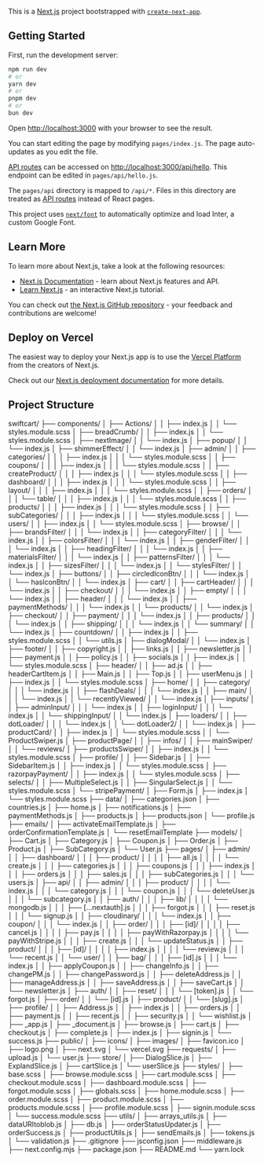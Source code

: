 This is a [Next.js](https://nextjs.org/) project bootstrapped with [`create-next-app`](https://github.com/vercel/next.js/tree/canary/packages/create-next-app).

## Getting Started

First, run the development server:

```bash
npm run dev
# or
yarn dev
# or
pnpm dev
# or
bun dev
```

Open [http://localhost:3000](http://localhost:3000) with your browser to see the result.

You can start editing the page by modifying `pages/index.js`. The page auto-updates as you edit the file.

[API routes](https://nextjs.org/docs/api-routes/introduction) can be accessed on [http://localhost:3000/api/hello](http://localhost:3000/api/hello). This endpoint can be edited in `pages/api/hello.js`.

The `pages/api` directory is mapped to `/api/*`. Files in this directory are treated as [API routes](https://nextjs.org/docs/api-routes/introduction) instead of React pages.

This project uses [`next/font`](https://nextjs.org/docs/basic-features/font-optimization) to automatically optimize and load Inter, a custom Google Font.

## Learn More

To learn more about Next.js, take a look at the following resources:

- [Next.js Documentation](https://nextjs.org/docs) - learn about Next.js features and API.
- [Learn Next.js](https://nextjs.org/learn) - an interactive Next.js tutorial.

You can check out [the Next.js GitHub repository](https://github.com/vercel/next.js/) - your feedback and contributions are welcome!

## Deploy on Vercel

The easiest way to deploy your Next.js app is to use the [Vercel Platform](https://vercel.com/new?utm_medium=default-template&filter=next.js&utm_source=create-next-app&utm_campaign=create-next-app-readme) from the creators of Next.js.

Check out our [Next.js deployment documentation](https://nextjs.org/docs/deployment) for more details.

## Project Structure
swiftcart/
├── components/
│   ├── Actions/
│   │   ├── index.js
│   │   └── styles.module.scss
│   ├── breadCrumb/
│   │   ├── index.js
│   │   └── styles.module.scss
│   ├── nextImage/
│   │   └── index.js
│   ├── popup/
│   │   └── index.js
│   ├── shimmerEffect/
│   │   └── index.js
│   ├── admin/
│   │   ├── categories/
│   │   │   ├── index.js
│   │   │   └── styles.module.scss
│   │   ├── coupons/
│   │   │   ├── index.js
│   │   │   └── styles.module.scss
│   │   ├── createProduct/
│   │   │   ├── index.js
│   │   │   └── styles.module.scss
│   │   ├── dashboard/
│   │   │   ├── index.js
│   │   │   └── styles.module.scss
│   │   ├── layout/
│   │   │   ├── index.js
│   │   │   └── styles.module.scss
│   │   ├── orders/
│   │   │   └── table/
│   │   │       ├── index.js
│   │   │       └── styles.module.scss
│   │   ├── products/
│   │   │   ├── index.js
│   │   │   └── styles.module.scss
│   │   ├── subCategories/
│   │   │   ├── index.js
│   │   │   └── styles.module.scss
│   │   └── users/
│   │       ├── index.js
│   │       └── styles.module.scss
│   ├── browse/
│   │   ├── brandsFilter/
│   │   │   └── index.js
│   │   ├── categoryFilter/
│   │   │   └── index.js
│   │   ├── colorsFilter/
│   │   │   └── index.js
│   │   ├── genderFilter/
│   │   │   └── index.js
│   │   ├── headingFilter/
│   │   │   └── index.js
│   │   ├── materialsFilter/
│   │   │   └── index.js
│   │   ├── patternsFilter/
│   │   │   └── index.js
│   │   ├── sizesFilter/
│   │   │   └── index.js
│   │   └── stylesFilter/
│   │       └── index.js
│   ├── buttons/
│   │   ├── circledIconBtn/
│   │   │   └── index.js
│   │   └── hasIconBtn/
│   │       └── index.js
│   ├── cart/
│   │   ├── cartHeader/
│   │   │   └── index.js
│   │   ├── checkout/
│   │   │   └── index.js
│   │   ├── empty/
│   │   │   └── index.js
│   │   ├── header/
│   │   │   └── index.js
│   │   ├── paymentMethods/
│   │   │   └── index.js
│   │   └── products/
│   │       └── index.js
│   ├── checkout/
│   │   ├── payment/
│   │   │   └── index.js
│   │   ├── products/
│   │   │   └── index.js
│   │   ├── shipping/
│   │   │   └── index.js
│   │   └── summary/
│   │       └── index.js
│   ├── countdown/
│   │   ├── index.js
│   │   ├── styles.module.scss
│   │   └── utils.js
│   ├── dialogModal/
│   │   └── index.js
│   ├── footer/
│   │   ├── copyright.js
│   │   ├── links.js
│   │   ├── newsletter.js
│   │   ├── payment.js
│   │   ├── policy.js
│   │   ├── socials.js
│   │   ├── index.js
│   │   └── styles.module.scss
│   ├── header/
│   │   ├── ad.js
│   │   ├── headerCartItem.js
│   │   ├── Main.js
│   │   ├── Top.js
│   │   ├── userMenu.js
│   │   ├── index.js
│   │   └── styles.module.scss
│   ├── home/
│   │   ├── category/
│   │   │   └── index.js
│   │   ├── flashDeals/
│   │   │   └── index.js
│   │   ├── main/
│   │   │   └── index.js
│   │   └── recentlyViewed/
│   │       └── index.js
│   ├── inputs/
│   │   ├── adminInput/
│   │   │   └── index.js
│   │   ├── loginInput/
│   │   │   └── index.js
│   │   └── shippingInput/
│   │       └── index.js
│   ├── loaders/
│   │   ├── dotLoader/
│   │   │   └── index.js
│   │   └── dotLoader2/
│   │       └── index.js
│   ├── productCard/
│   │   ├── index.js
│   │   └── styles.module.scss
│   │   └── ProductSwiper.js
│   ├── productPage/
│   │   ├── infos/
│   │   ├── mainSwiper/
│   │   └── reviews/
│   ├── productsSwiper/
│   │   ├── index.js
│   │   └── styles.module.scss
│   ├── profile/
│   │   ├── Sidebar.js
│   │   ├── SidebarItem.js
│   │   ├── index.js
│   │   └── styles.module.scss
│   ├── razorpayPayment/
│   │   ├── index.js
│   │   └── styles.module.scss
│   ├── selects/
│   │   ├── MultipleSelect.js
│   │   ├── SingularSelect.js
│   │   └── styles.module.scss
│   └── stripePayment/
│       ├── Form.js
│       ├── index.js
│       └── styles.module.scss
├── data/
│   ├── categories.json
│   ├── countries.js
│   ├── home.js
│   ├── notifications.js
│   ├── paymentMethods.js
│   ├── products.js
│   ├── products.json
│   └── profile.js
├── emails/
│   ├── activateEmailTemplate.js
│   ├── orderConfirmationTemplate.js
│   └── resetEmailTemplate
├── models/
│   ├── Cart.js
│   ├── Category.js
│   ├── Coupon.js
│   ├── Order.js
│   ├── Product.js
│   ├── SubCategory.js
│   └── User.js
├── pages/
│   ├── admin/
│   │   ├── dashboard/
│   │   │   ├── product/
│   │   │   │   ├── all.js
│   │   │   │   └── create.js
│   │   │   ├── categories.js
│   │   │   ├── coupons.js
│   │   │   ├── index.js
│   │   │   ├── orders.js
│   │   │   ├── sales.js
│   │   │   ├── subCategories.js
│   │   │   └── users.js
│   ├── api/
│   │   ├── admin/
│   │   │   ├── product/
│   │   │   │   └── index.js
│   │   │   └── category.js
│   │   │   └── coupon.js
│   │   │   └── deleteUser.js
│   │   │   └── subcategory.js
│   │   ├── auth/
│   │   │   ├── lib/
│   │   │   │   └── mongodb.js
│   │   │   ├── [...nextauth].js
│   │   │   ├── forgot.js
│   │   │   ├── reset.js
│   │   │   └── signup.js
│   │   ├── cloudinary/
│   │   │   └── index.js
│   │   ├── coupon/
│   │   │   └── index.js
│   │   ├── order/
│   │   │   ├── [id]/
│   │   │   │   ├── cancel.js
│   │   │   │   ├── pay.js
│   │   │   │   ├── payWithRazorpay.js
│   │   │   │   └── payWithStripe.js
│   │   │   ├── create.js
│   │   │   └── updateStatus.js
│   │   ├── product/
│   │   │   ├── [id]/
│   │   │   │   ├── index.js
│   │   │   │   └── review.js
│   │   │   └── recent.js
│   │   └── user/
│   │       ├── bag/
│   │       │   ├── [id].js
│   │       │   └── index.js
│   │       ├── applyCoupon.js
│   │       ├── changeInfo.js
│   │       ├── changePM.js
│   │       ├── changePassword.js
│   │       ├── deleteAddress.js
│   │       ├── manageAddress.js
│   │       ├── saveAddress.js
│   │       ├── saveCart.js
│   │   └── newsletter.js
│   ├── auth/
│   │   ├── reset/
│   │   │   └── [token].js
│   │   └── forgot.js
│   ├── order/
│   │   └── [id].js
│   ├── product/
│   │   └── [slug].js
│   ├── profile/
│   │   ├── Address.js
│   │   ├── index.js
│   │   ├── orders.js
│   │   ├── payment.js
│   │   ├── recent.js
│   │   ├── security.js
│   │   └── wishlist.js
│   ├── _app.js
│   ├── _document.js
│   ├── browse.js
│   ├── cart.js
│   ├── checkout.js
│   ├── complete.js
│   ├── index.js
│   ├── signin.js
│   └── success.js
├── public/
│   ├── icons/
│   ├── images/
│   ├── favicon.ico
│   ├── logo.png
│   ├── next.svg
│   └── vercel.svg
├── requests/
│   ├── upload.js
│   └── user.js
├── store/
│   ├── DialogSlice.js
│   ├── ExplandSlice.js
│   ├── cartSlice.js
│   └── userSlice.js
├── styles/
│   ├── base.scss
│   ├── browse.module.scss
│   ├── cart.module.scss
│   ├── checkout.module.scss
│   ├── dashboard.module.scss
│   ├── forgot.module.scss
│   ├── globals.scss
│   ├── home.module.scss
│   ├── order.module.scss
│   ├── product.module.scss
│   ├── products.module.scss
│   ├── profile.module.scss
│   ├── signin.module.scss
│   └── success.module.scss
├── utils/
│   ├── arrays_utils.js
│   ├── dataURItoblob.js
│   ├── db.js
│   ├── orderStatusUpdater.js
│   ├── orderSuccess.js
│   ├── productUtils.js
│   ├── sendEmails.js
│   ├── tokens.js
│   └── validation.js
├── .gitignore
├── jsconfig.json
├── middleware.js
├── next.config.mjs
├── package.json
├── README.md
└── yarn.lock
